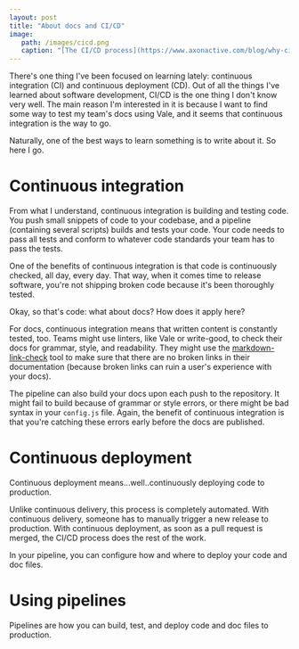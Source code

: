 ```yaml
---
layout: post
title: "About docs and CI/CD"
image:
   path: /images/cicd.png
   caption: "[The CI/CD process](https://www.axonactive.com/blog/why-ci-cd-improve-our-efficiency/)"
---
```

There's one thing I've been focused on learning lately: continuous integration (CI) and continuous deployment (CD). Out of all the things I've learned about software development, CI/CD is the one thing I don't know very well. The main reason I'm interested in it is because I want to find some way to test my team's docs using Vale, and it seems that continuous integration is the way to go.

Naturally, one of the best ways to learn something is to write about it. So here I go.

# Continuous integration

From what I understand, continuous integration is building and testing code. You push small snippets of code to your codebase, and a pipeline (containing several scripts) builds and tests your code. Your code needs to pass all tests and conform to whatever code standards your team has to pass the tests.

One of the benefits of continuous integration is that code is continuously checked, all day, every day. That way, when it comes time to release software, you're not shipping broken code because it's been thoroughly tested.

Okay, so that's code: what about docs? How does it apply here?

For docs, continuous integration means that written content is constantly tested, too. Teams might use linters, like Vale or write-good, to check their docs for grammar, style, and readability. They might use the [markdown-link-check](https://github.com/tcort/markdown-link-check) tool to make sure that there are no broken links in their documentation (because broken links can ruin a user's experience with your docs).

The pipeline can also build your docs upon each push to the repository. It might fail to build because of grammar or style errors, or there might be bad syntax in your `config.js` file. Again, the benefit of continuous integration is that you're catching these errors early before the docs are published.

# Continuous deployment

Continuous deployment means...well..continuously deploying code to production.

Unlike continuous delivery, this process is completely automated. With continuous delivery, someone has to manually trigger a new release to production. With continuous deployment, as soon as a pull request is merged, the CI/CD process does the rest of the work.

In your pipeline, you can configure how and where to deploy your code and doc files.

# Using pipelines

Pipelines are how you can build, test, and deploy code and doc files to production. 
